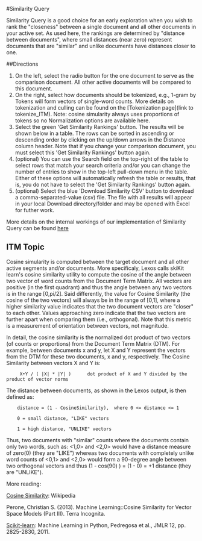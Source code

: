 #Similarity Query

Similarity Query is a good choice for an early exploration when you wish to rank the "closeness" between a single document and all other documents in your active set. As used here, the rankings are determined by "distance between documents", where small distances (near zero) represent documents that are "similar" and unlike documents have distances closer to one.

##Directions

1. On the left, select the radio button for the one document to serve as the comparison document. All other active documents will be compared to this document.
2. On the right, select how documents should be tokenized, e.g., 1-gram by Tokens will form vectors of single-word counts. More details on tokenization and culling can be found on the [Tokenization page](link to tokenize_ITM). Note: cosine simularity always uses proportions of tokens so no Normalization options are available here.
3. Select the green 'Get Similarity Rankings' button. The results will be shown below in a table. The rows can be sorted in ascending or descending order by clicking on the up/down arrows in the Distance column header. Note that if you change your comparison document, you must select this 'Get Similarity Rankings' button again.
4. (optional) You can use the Search field on the top-right of the table to select rows that match your search criteria and/or you can change the number of entries to show in the top-left pull-down menu in the table. Either of these options will automatically refresh the table or results, that is, you do not have to select the 'Get Similarity Rankings' button again.
5. (optional) Select the blue 'Download Similarity CSV' button to download a comma-separated-value (csv) file. The file with all results will appear in your local Download directory/folder and may be opened with Excel for futher work.


More details on the internal workings of our implementation of Similarity Query can be found [here](#itm-topic)

## ITM Topic
Cosine simularity is computed between the target document and all other active segments and/or documents. More specificaly, Lexos calls skiKit learn's cosine similarity utility to compute the cosine of the angle between two vector of word counts from the Document Term Matrix. All vectors are positive (in the first quadrant) and thus the angle between any two vectors is in the range [0,pi/2]. Said differently, the value for Cosine Similarity (the cosine of the two vectors) will always be in the range of [0,1], where a higher similarity value indicates that the two document vectors are "closer" to each other. Values approaching zero indicate that the two vectors are further apart when comparing them (i.e., orthogonal). Note that this metric is a measurement of orientation between vectors, not magnitude. 

In detail, the cosine similarity is the normalized dot product of two vectors (of counts or proportions) from the Document Term Matrix (DTM). For example, between documents x and y, let X and Y represent the vectors from the DTM for these two documents, x and y, respectively. The Cosine Similarity between vectors X and Y is:      

         X•Y / ( |X| * |Y| )      dot product of X and Y divided by the product of vector norms

The distance between documents, as shown in the Lexos output, is then defined as:

        distance = (1 - CosineSimilarity),  where 0 <= distance <= 1 

        0 = small distance, "LIKE" vectors

        1 = high distance, "UNLIKE" vectors

Thus, two documents with "similar" counts where the documents contain only two words, such as: <1,0> and <2,0> would have a distance measure of zero(0) (they are "LIKE") whereas two documents with completely unlike word counts of <0,1> and <2,0> would form a 90-degree angle between two orthogonal vectors and thus (1 - cos(90) ) = (1 - 0) = +1 distance (they are "UNLIKE").

 
More reading:

[Cosine Similarity](https://en.wikipedia.org/wiki/Cosine_similarity): Wikipedia

Perone, Christian S. (2013). Machine Learning::Cosine Similarity for Vector Space Models (Part III). Terra Incognita.

[Scikit-learn](http://scikit-learn.org/dev/modules/generated/sklearn.metrics.pairwise.cosine_similarity.html): Machine Learning in Python, Pedregosa et al., JMLR 12, pp. 2825-2830, 2011.

